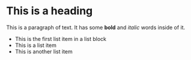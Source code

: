 # This is a heading

This is a paragraph of text. It has some **bold** and *italic* words inside of it.

* This is the first list item in a list block
* This is a list item
* This is another list item